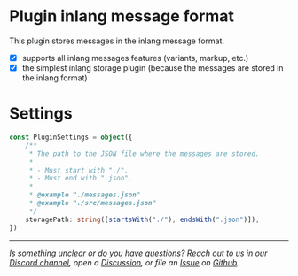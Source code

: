 # Plugin inlang message format

This plugin stores messages in the inlang message format. 

- [x] supports all inlang messages features (variants, markup, etc.)
- [x] the simplest inlang storage plugin (because the messages are stored in the inlang format)

# Settings

```typescript
const PluginSettings = object({
	/**
	 * The path to the JSON file where the messages are stored.
	 *
	 * - Must start with "./".
	 * - Must end with ".json".
	 *
	 * @example "./messages.json"
	 * @example "./src/messages.json"
	 */
	storagePath: string([startsWith("./"), endsWith(".json")]),
})
```


---

_Is something unclear or do you have questions? Reach out to us in our [Discord channel](https://discord.gg/9vUg7Rr), open a [Discussion](https://github.com/inlang/monorepo/discussions), or file an [Issue](https:github.com/inlang/monorepong/issues) on [Github](httpgithub.com/inlang/monorepolang)._
